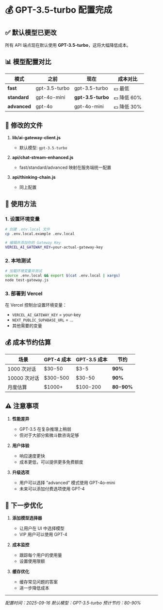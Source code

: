 # 💰 GPT-3.5-turbo 配置完成

## ✅ 默认模型已更改

所有 API 端点现在默认使用 **GPT-3.5-turbo**，这将大幅降低成本。

## 📊 模型配置对比

| 模式 | 之前 | 现在 | 成本对比 |
|------|------|------|----------|
| **fast** | gpt-3.5-turbo | gpt-3.5-turbo | 💵 最低 |
| **standard** | gpt-4o-mini | **gpt-3.5-turbo** | 💵 降低 60% |
| **advanced** | gpt-4o | gpt-4o-mini | 💵 降低 30% |

## 📝 修改的文件

1. **lib/ai-gateway-client.js**
   - 默认模型: `gpt-3.5-turbo`

2. **api/chat-stream-enhanced.js**
   - fast/standard/advanced 映射在服务端统一配置

3. **api/thinking-chain.js**
   - 同上配置

## 🚀 使用方法

### 1. 设置环境变量

```bash
# 创建 .env.local 文件
cp .env.local.example .env.local

# 编辑并添加你的 Gateway Key
VERCEL_AI_GATEWAY_KEY=your-actual-gateway-key
```

### 2. 本地测试

```bash
# 加载环境变量并测试
source .env.local && export $(cat .env.local | xargs)
node test-gateway.js
```

### 3. 部署到 Vercel

在 Vercel 控制台设置环境变量：
- `VERCEL_AI_GATEWAY_KEY` = your-key
- `NEXT_PUBLIC_SUPABASE_URL` = ...
- 其他需要的变量

## 💰 成本节约估算

| 场景 | GPT-4 成本 | GPT-3.5 成本 | 节约 |
|------|------------|--------------|------|
| 1000 次对话 | $30-50 | $3-5 | **90%** |
| 10000 次对话 | $300-500 | $30-50 | **90%** |
| 月度估算 | $1000+ | $100-200 | **80-90%** |

## ⚠️ 注意事项

1. **性能差异**
   - GPT-3.5 在复杂推理上稍弱
   - 但对于大部分紫微斗数咨询足够

2. **用户体验**
   - 响应速度更快
   - 成本更低，可以提供更多免费额度

3. **升级选项**
   - 用户可以选择 "advanced" 模式使用 GPT-4o-mini
   - 未来可以添加付费选项使用 GPT-4

## 🎯 下一步优化

1. **添加模型选择器**
   - 让用户在 UI 中选择模型
   - VIP 用户可以使用 GPT-4

2. **成本监控**
   - 跟踪每个用户的使用量
   - 设置使用限额

3. **缓存优化**
   - 缓存常见问题的答案
   - 进一步降低成本

---
*配置时间：2025-09-16*
*默认模型：GPT-3.5-turbo*
*预计节约：80-90%*

